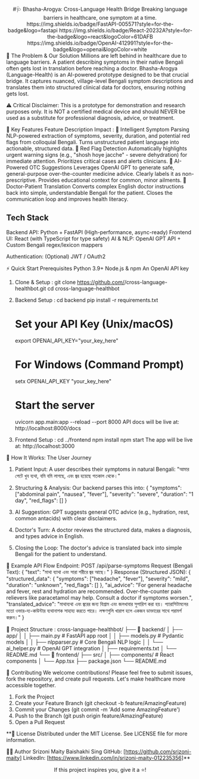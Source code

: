 <div align="center">
#🩺 Bhasha-Arogya: Cross-Language Health Bridge
Breaking language barriers in healthcare, one symptom at a time.
https://img.shields.io/badge/FastAPI-005571?style=for-the-badge&logo=fastapi
https://img.shields.io/badge/React-20232A?style=for-the-badge&logo=react&logoColor=61DAFB
https://img.shields.io/badge/OpenAI-412991?style=for-the-badge&logo=openai&logoColor=white

</div>
🌟 The Problem & Our Solution
Millions are left behind in healthcare due to language barriers. A patient describing symptoms in their native Bengali often gets lost in translation before reaching a doctor.
Bhasha-Arogya (Language-Health) is an AI-powered prototype designed to be that crucial bridge. It captures nuanced, village-level Bengali symptom descriptions and translates them into structured clinical data for doctors, ensuring nothing gets lost.

⚠️ Critical Disclaimer: This is a prototype for demonstration and research purposes only. It is NOT a certified medical device and should NEVER be used as a substitute for professional diagnosis, advice, or treatment.

🚀 Key Features
Feature	Description	Impact :
🧠 Intelligent Symptom Parsing	NLP-powered extraction of symptoms, severity, duration, and potential red flags from colloquial Bengali.	Turns unstructured patient language into actionable, structured data.
🚨 Red Flag Detection	Automatically highlights urgent warning signs (e.g., "shosh hoye jacche" - severe dehydration) for immediate attention.	Prioritizes critical cases and alerts clinicians.
💊 AI-Powered OTC Suggestions	Leverages OpenAI GPT to generate safe, general-purpose over-the-counter medicine advice. Clearly labels it as non-prescriptive.	Provides educational context for common, minor ailments.
🔄 Doctor-Patient Translation	Converts complex English doctor instructions back into simple, understandable Bengali for the patient.	Closes the communication loop and improves health literacy.

## Tech Stack
Backend API: Python + FastAPI (High-performance, async-ready)
Frontend UI: React (with TypeScript for type safety)
AI & NLP: OpenAI GPT API + Custom Bengali regex/lexicon mappers

Authentication: (Optional) JWT / OAuth2

⚡ Quick Start
Prerequisites
Python 3.9+
Node.js & npm
An OpenAI API key

1. Clone & Setup :
   git clone https://github.com/<your-username>/cross-language-healthbot.git
   cd cross-language-healthbot
   
3. Backend Setup :
   cd backend
   pip install -r requirements.txt
   # Set your API Key (Unix/macOS)
   export OPENAI_API_KEY="your_key_here"
   # For Windows (Command Prompt)
   setx OPENAI_API_KEY "your_key_here"
   # Start the server
    uvicorn app.main:app --reload --port 8000
API docs will be live at: http://localhost:8000/docs

3. Frontend Setup :
   cd ../frontend
   npm install
   npm start
The app will be live at: http://localhost:3000

📖 How It Works: The User Journey
1. Patient Input: A user describes their symptoms in natural Bengali:
   "আমার পেটে খুব ব্যথা, বমি বমি লাগছে, এবং জ্বর হয়েছে গতকাল থেকে।" 
2. Structuring & Analysis: Our backend parses this into:
{
  "symptoms": ["abdominal pain", "nausea", "fever"],
  "severity": "severe",
  "duration": "1 day",
  "red_flags": []
}

3. AI Suggestion: GPT suggests general OTC advice (e.g., hydration, rest, common antacids) with clear disclaimers.
4. Doctor's Turn: A doctor reviews the structured data, makes a diagnosis, and types advice in English.
5. Closing the Loop: The doctor's advice is translated back into simple Bengali for the patient to understand.

🧪 Example API Flow
Endpoint: POST /api/parse-symptoms
Request (Bengali Text): 
{
  "text": "মাথা ব্যাথা এবং সারা শরীরে জ্বর আছে।"
}
Response (Structured JSON):
{
  "structured_data": {
    "symptoms": ["headache", "fever"],
    "severity": "mild",
    "duration": "unknown",
    "red_flags": []
  },
  "ai_advice": "For general headache and fever, rest and hydration are recommended. Over-the-counter pain relievers like paracetamol may help. Consult a doctor if symptoms worsen.",
  "translated_advice": "মাথাব্যথা এবং জ্বরের জন্য বিশ্রাম এবং জলখাবার সুপারিশ করা হয়। প্যারাসিটামলের মতো ওভার-দ্য-কাউন্টার ব্যথানাশক সাহায্য করতে পারে। লক্ষণগুলি খারাপ হলে একজন ডাক্তারের সাথে পরামর্শ করুন।"
}

📂 Project Structure :
cross-language-healthbot/
├── 📁 backend/
│   ├── app/
│   │   ├── main.py          # FastAPI app root
│   │   ├── models.py        # Pydantic models
│   │   ├── nlpparser.py     # Core Bengali NLP logic
│   │   └── ai_helper.py     # OpenAI GPT integration
│   ├── requirements.txt
│   └── README.md
└── 📁 frontend/
    ├── src/
    │   ├── components/      # React components
    │   └── App.tsx
    ├── package.json
    └── README.md

🤝 Contributing
We welcome contributions! Please feel free to submit issues, fork the repository, and create pull requests. Let's make healthcare more accessible together.
1. Fork the Project
2. Create your Feature Branch (git checkout -b feature/AmazingFeature)
3. Commit your Changes (git commit -m 'Add some AmazingFeature')
4. Push to the Branch (git push origin feature/AmazingFeature)
5. Open a Pull Request

**📜 License
Distributed under the MIT License. See LICENSE file for more information.

👨‍💻 Author
Srizoni Maity
Baishakhi Sing
GitHub: [https://github.com/srizoni-maity]
LinkedIn: [https://www.linkedin.com/in/srizoni-maity-012235356]**

<div align="center">

If this project inspires you, give it a ⭐!
</div>
